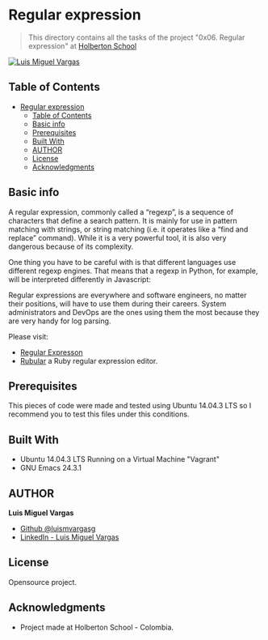 # Regular expression

> This directory contains all the tasks of the project "0x06. Regular expression" at [Holberton School](https://www.holbertonschool.com "Holberton School.")

[![Luis Miguel Vargas](https://img.shields.io/twitter/url?style=social&url=https%3A%2F%2Ftwitter.com%2Fluismvargasg1)](https://twitter.com/luismvargasg1)

## Table of Contents

- [Regular expression](#regular-expression)
  - [Table of Contents](#table-of-contents)
  - [Basic info](#basic-info)
  - [Prerequisites](#prerequisites)
  - [Built With](#built-with)
  - [AUTHOR](#author)
  - [License](#license)
  - [Acknowledgments](#acknowledgments)

## Basic info

A regular expression, commonly called a “regexp”, is a sequence of characters that define a search pattern.  It is mainly for use in pattern matching with strings, or string matching (i.e. it operates like a “find and replace” command). While it is a very powerful tool, it is also very dangerous because of its complexity.

One thing you have to be careful with is that different languages use different regexp engines. That means that a regexp in Python, for example, will be interpreted differently in Javascript:

Regular expressions are everywhere and software engineers, no matter their positions, will have to use them during their careers. System administrators and DevOps are the ones using them the most because they are very handy for log parsing.

Please visit:
* [Regular Expresson](https://www.regular-expressions.info/)
* [Rubular](https://rubular.com/) a Ruby regular expression editor.

## Prerequisites

This pieces of code were made and tested using Ubuntu 14.04.3 LTS so I recommend you to test this files under this conditions.

## Built With

* Ubuntu 14.04.3 LTS Running on a Virtual Machine "Vagrant"
* GNU Emacs 24.3.1

## AUTHOR

**Luis Miguel Vargas**

* [Github @luismvargasg](https://github.com/luismvargasg)
* [LinkedIn - Luis Miguel Vargas](https://www.linkedin.com/in/luismvargasg/)

## License

Opensource project.

## Acknowledgments

* Project made at Holberton School - Colombia.
